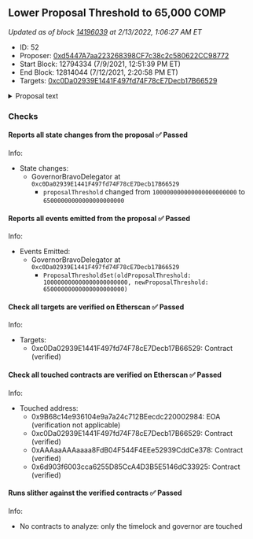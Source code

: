 ## Lower Proposal Threshold to 65,000 COMP

_Updated as of block [14196039](https://etherscan.io/block/14196039) at 2/13/2022, 1:06:27 AM ET_

- ID: 52
- Proposer: [0xd5447A7aa223268398CF7c38c2c580622CC98772](https://etherscan.io/address/0xd5447A7aa223268398CF7c38c2c580622CC98772)
- Start Block: 12794334 (7/9/2021, 12:51:39 PM ET)
- End Block: 12814044 (7/12/2021, 2:20:58 PM ET)
- Targets: [0xc0Da02939E1441F497fd74F78cE7Decb17B66529](https://etherscan.io/address/0xc0Da02939E1441F497fd74F78cE7Decb17B66529#code)

<details>
  <summary>Proposal text</summary>

> # Lower Proposal Threshold to 65,000 COMP
> Governance Bravo presents the ability to update governance parameters. Here, we alter the amount of COMP needed by a CAP or COMP address to push a governance proposal to a vote.
> 
> While this 65k threshold only enables 1 additional EOA to propose, it makes the CAP process considerably easier to navigate for community contributors. Over time, this threshold may be reduced further, but this is a conservative & meaningful step in the right direction.
> 
> This proposal stems from discussion started by arr00: https://www.comp.xyz/t/lower-proposal-threshold/1659
</details>

### Checks
#### Reports all state changes from the proposal ✅ Passed
  




Info:
- State changes:
    - GovernorBravoDelegator at `0xc0Da02939E1441F497fd74F78cE7Decb17B66529`
        - `proposalThreshold` changed from `100000000000000000000000` to `65000000000000000000000`

#### Reports all events emitted from the proposal ✅ Passed
  




Info:
- Events Emitted:
    - GovernorBravoDelegator at `0xc0Da02939E1441F497fd74F78cE7Decb17B66529`
        - `ProposalThresholdSet(oldProposalThreshold: 100000000000000000000000, newProposalThreshold: 65000000000000000000000)`

#### Check all targets are verified on Etherscan ✅ Passed
  




Info:
- Targets:
    - 0xc0Da02939E1441F497fd74F78cE7Decb17B66529: Contract (verified)

#### Check all touched contracts are verified on Etherscan ✅ Passed
  




Info:
- Touched address:
    - 0x9B68c14e936104e9a7a24c712BEecdc220002984: EOA (verification not applicable)
    - 0xc0Da02939E1441F497fd74F78cE7Decb17B66529: Contract (verified)
    - 0xAAAaaAAAaaaa8FdB04F544F4EEe52939CddCe378: Contract (verified)
    - 0x6d903f6003cca6255D85CcA4D3B5E5146dC33925: Contract (verified)

#### Runs slither against the verified contracts ✅ Passed
  




Info:
- No contracts to analyze: only the timelock and governor are touched
